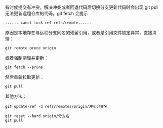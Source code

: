 
有时候提交有冲突，解决冲突或者回退代码后切换分支更新代码时会出现 git pull 无法更新远程仓库的代码，git fetch 会提示
```
...... canot lock ref refs/remote......
```

原因是本地存在与远程分支同名的残留引用，或者是引用文件锁定异常，直接清理：
```
git remote prune origin
```

或者强制清理并更新：
```
git fetch --prune
```

然后重新拉取更新：
```
git pull
```


其他方法：
```
git update-ref -d refs/remotes/origin/冲突分支名
```

```
git reset --hard origin/分支名
git pull
```


